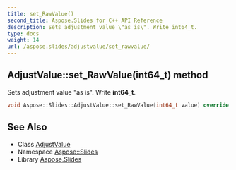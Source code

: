 ```yaml
---
title: set_RawValue()
second_title: Aspose.Slides for C++ API Reference
description: Sets adjustment value \"as is\". Write int64_t.
type: docs
weight: 14
url: /aspose.slides/adjustvalue/set_rawvalue/
---
```

## AdjustValue::set_RawValue(int64_t) method


Sets adjustment value \"as is\". Write **int64_t**.

```cpp
void Aspose::Slides::AdjustValue::set_RawValue(int64_t value) override
```

## See Also

* Class [AdjustValue](../)
* Namespace [Aspose::Slides](../../)
* Library [Aspose.Slides](../../../)